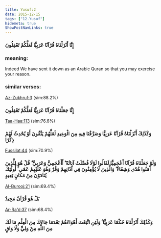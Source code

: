 ```yaml
---
title: Yusuf:2
date: 2015-12-15
tags: ["12.Yusuf"]
hidemeta: true 
ShowPostNavLinks: true 
---
```

### إِنَّا أَنْزَلْنَاهُ قُرْآنًا عَرَبِيًّا لَعَلَّكُمْ تَعْقِلُونَ
### meaning: 
Indeed We have sent it down as an Arabic Quran so that you may exercise your reason.
### similar verses: 

[Az-Zukhruf:3](/43/3) (sim:88.2%)

### إِنَّا جَعَلْنَاهُ قُرْآنًا عَرَبِيًّا لَعَلَّكُمْ تَعْقِلُونَ

[Taa-Haa:113](/20/113) (sim:76.6%)

### وَكَذَٰلِكَ أَنْزَلْنَاهُ قُرْآنًا عَرَبِيًّا وَصَرَّفْنَا فِيهِ مِنَ الْوَعِيدِ لَعَلَّهُمْ يَتَّقُونَ أَوْ يُحْدِثُ لَهُمْ ذِكْرًا

[Fussilat:44](/41/44) (sim:70.9%)

### وَلَوْ جَعَلْنَاهُ قُرْآنًا أَعْجَمِيًّا لَقَالُوا لَوْلَا فُصِّلَتْ آيَاتُهُ ۖ أَأَعْجَمِيٌّ وَعَرَبِيٌّ ۗ قُلْ هُوَ لِلَّذِينَ آمَنُوا هُدًى وَشِفَاءٌ ۖ وَالَّذِينَ لَا يُؤْمِنُونَ فِي آذَانِهِمْ وَقْرٌ وَهُوَ عَلَيْهِمْ عَمًى ۚ أُولَٰئِكَ يُنَادَوْنَ مِنْ مَكَانٍ بَعِيدٍ

[Al-Burooj:21](/85/21) (sim:69.4%)

### بَلْ هُوَ قُرْآنٌ مَجِيدٌ

[Ar-Ra'd:37](/13/37) (sim:68.4%)

### وَكَذَٰلِكَ أَنْزَلْنَاهُ حُكْمًا عَرَبِيًّا ۚ وَلَئِنِ اتَّبَعْتَ أَهْوَاءَهُمْ بَعْدَمَا جَاءَكَ مِنَ الْعِلْمِ مَا لَكَ مِنَ اللَّهِ مِنْ وَلِيٍّ وَلَا وَاقٍ
